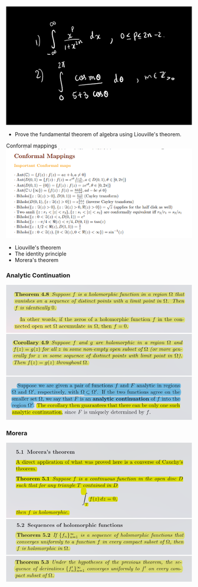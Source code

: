 ![](../../attachments/Pasted%20image%2020210528173215.png)

- Prove the fundamental theorem of algebra using Liouville's theorem.

Conformal mappings
![](../../attachments/Pasted%20image%2020210517030822.png)

-   Liouville's theorem
-   The identity principle
-   Morera's theorem


### Analytic Continuation

![Identity principle](../../attachments/Pasted%20image%2020210527175624.png)
![](../../attachments/Pasted%20image%2020210527175651.png)
![](../../attachments/Pasted%20image%2020210527175701.png)

### Morera

![](../../attachments/Pasted%20image%2020210527175720.png)
![](../../attachments/Pasted%20image%2020210527175731.png)
![](../../attachments/Pasted%20image%2020210527175745.png)